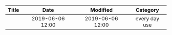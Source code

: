 | Title                | Date             | Modified         | Category          |
|:--------------------:|:----------------:|:----------------:|:-----------------:|
|              | 2019-06-06 12:00 | 2019-06-06 12:00 | every day use            |

